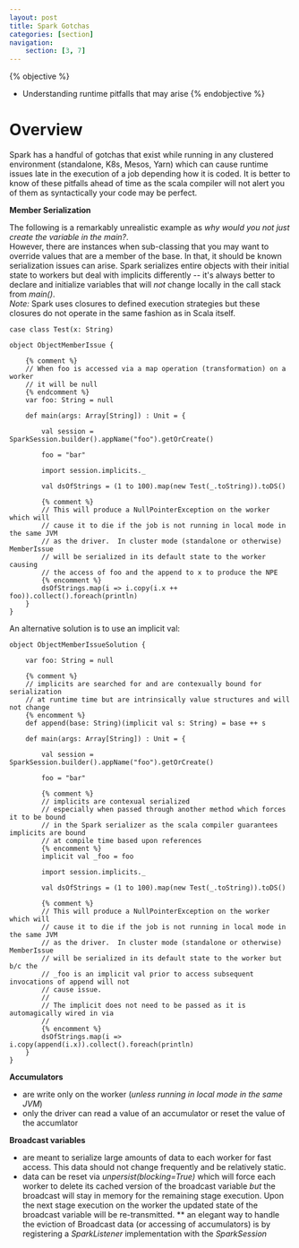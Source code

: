 ```yaml
---
layout: post
title: Spark Gotchas
categories: [section]
navigation:
    section: [3, 7]
---
```


{% objective %}
- Understanding runtime pitfalls that may arise
{% endobjective %}

# Overview

Spark has a handful of gotchas that exist while running in any clustered environment (standalone, K8s, Mesos, Yarn) which can cause runtime issues
late in the execution of a job depending how it is coded.  It is better to know of these pitfalls ahead of time as the scala compiler will not alert you of them as syntactically your code may be perfect.


__Member Serialization__

The following is a remarkably unrealistic example as _why would you not just create the variable in the main?_.  
However, there are instances when sub-classing that you may want to override values that are a member
of the base.  In that, it should be known serialization issues can arise.  Spark serializes entire objects with their
initial state to workers but deal with implicits differently -- it's always better to declare and initialize variables that will *not* 
change locally in the call stack from _main()_.  
*Note:* Spark uses closures to defined execution strategies but these closures do not operate in the same fashion as in Scala itself.


```
case class Test(x: String)

object ObjectMemberIssue {

	{% comment %}
	// When foo is accessed via a map operation (transformation) on a worker
	// it will be null
	{% endcomment %}
	var foo: String = null

	def main(args: Array[String]) : Unit = {

		val session = SparkSession.builder().appName("foo").getOrCreate()

		foo = "bar"

		import session.implicits._

		val dsOfStrings = (1 to 100).map(new Test(_.toString)).toDS()

		{% comment %}
		// This will produce a NullPointerException on the worker which will
		// cause it to die if the job is not running in local mode in the same JVM
		// as the driver.  In cluster mode (standalone or otherwise) MemberIssue
		// will be serialized in its default state to the worker causing 
		// the access of foo and the append to x to produce the NPE
		{% encomment %}
		dsOfStrings.map(i => i.copy(i.x ++ foo)).collect().foreach(println)
	}
}
```


An alternative solution is to use an implicit val:

```
object ObjectMemberIssueSolution {

	var foo: String = null

	{% comment %}
	// implicits are searched for and are contexually bound for serialization
	// at runtime time but are intrinsically value structures and will not change
	{% encomment %}
	def append(base: String)(implicit val s: String) = base ++ s

	def main(args: Array[String]) : Unit = {

		val session = SparkSession.builder().appName("foo").getOrCreate()

		foo = "bar"

		{% comment %}
		// implicits are contexual serialized 
		// especially when passed through another method which forces it to be bound
		// in the Spark serializer as the scala compiler guarantees implicits are bound
		// at compile time based upon references
		{% encomment %}
		implicit val _foo = foo

		import session.implicits._

		val dsOfStrings = (1 to 100).map(new Test(_.toString)).toDS()

		{% comment %}
		// This will produce a NullPointerException on the worker which will
		// cause it to die if the job is not running in local mode in the same JVM
		// as the driver.  In cluster mode (standalone or otherwise) MemberIssue
		// will be serialized in its default state to the worker but b/c the 
		// _foo is an implicit val prior to access subsequent invocations of append will not
		// cause issue.
		//
		// The implicit does not need to be passed as it is automagically wired in via 
		// 
		{% encomment %}
		dsOfStrings.map(i => i.copy(append(i.x)).collect().foreach(println)
	}
}
```


__Accumulators__
* are write only on the worker (_unless running in local mode in the same JVM_)
* only the driver can read a value of an accumulator or reset the value of the accumlator

__Broadcast variables__
* are meant to serialize large amounts of data to each worker for fast access.  This data should not change frequently and be relatively static.
* data can be reset via _unpersist(blocking=True)_ which will force each worker to delete its cached version of the broadcast variable *but* the broadcast
	will stay in memory for the remaining stage execution.  Upon the next stage execution on the worker the updated state of the broadcast variable will
	be re-transmitted.
** an elegant way to handle the eviction of Broadcast data (or accessing of accumulators) is by registering a _SparkListener_ implementation with the _SparkSession_
